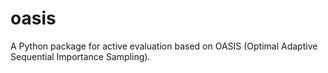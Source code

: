 # oasis
A Python package for active evaluation based on OASIS (Optimal Adaptive Sequential Importance Sampling).
